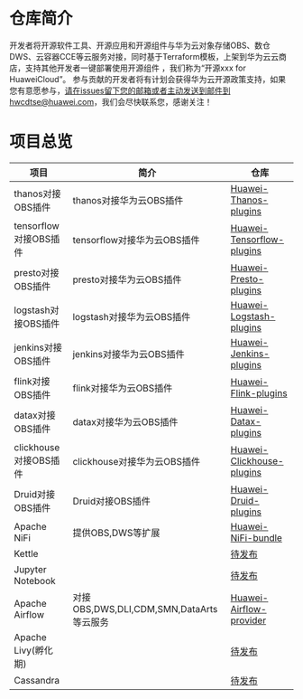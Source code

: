# 仓库简介

开发者将开源软件工具、开源应用和开源组件与华为云对象存储OBS、数仓DWS、云容器CCE等云服务对接，同时基于Terraform模板，上架到华为云云商店，支持其他开发者一键部署使用开源组件 ，我们称为“开源xxx for HuaweiCloud”。
参与贡献的开发者将有计划会获得华为云开源政策支持，如果您有意愿参与，请在issues留下您的邮箱或者主动发送到邮件到hwcdtse@huawei.com，我们会尽快联系您，感谢关注！

#  

# 项目总览



| 项目                  | 简介                        | 仓库                                                         |
| --------------------- | --------------------------- | ------------------------------------------------------------ |
| thanos对接OBS插件     | thanos对接华为云OBS插件     | [Huawei-Thanos-plugins](https://gitee.com/HuaweiCloudDeveloper/obs-thanos-plugins) |
| tensorflow对接OBS插件 | tensorflow对接华为云OBS插件 | [Huawei-Tensorflow-plugins](https://gitee.com/HuaweiCloudDeveloper/obs-tensorflow-plugins) |
| presto对接OBS插件     | presto对接华为云OBS插件     | [Huawei-Presto-plugins](https://gitee.com/HuaweiCloudDeveloper/obs-presto-plugin) |
| logstash对接OBS插件   | logstash对接华为云OBS插件   | [Huawei-Logstash-plugins](https://gitee.com/HuaweiCloudDeveloper/obs-logstash-plugins) |
| jenkins对接OBS插件    | jenkins对接华为云OBS插件    | [Huawei-Jenkins-plugins](https://gitee.com/HuaweiCloudDeveloper/obs-jenkins-plugins) |
| flink对接OBS插件      | flink对接华为云OBS插件      | [Huawei-Flink-plugins](https://gitee.com/HuaweiCloudDeveloper/obs-flink-plugins) |
| datax对接OBS插件      | datax对接华为云OBS插件      | [Huawei-Datax-plugins](https://gitee.com/HuaweiCloudDeveloper/obs-datax-plugins) |
| clickhouse对接OBS插件 | clickhouse对接华为云OBS插件 | [Huawei-Clickhouse-plugins](https://gitee.com/HuaweiCloudDeveloper/obs-clickhouse-plugins) |
| Druid对接OBS插件      | Druid对接OBS插件            | [Huawei-Druid-plugins](https://gitee.com/HuaweiCloudDeveloper/obs-druid-plugins) |
| Apache NiFi           | 提供OBS,DWS等扩展                            | [Huawei-NiFi-bundle](https://gitee.com/HuaweiCloudDeveloper/huawei-nifi-bundle) |
| Kettle                |                             | [待发布](https://gitee.com/HuaweiCloudDeveloper/kettle)      |
| Jupyter Notebook      |                             | [待发布](https://gitee.com/HuaweiCloudDeveloper/jupyter-notebook) |
| Apache Airflow        | 对接OBS,DWS,DLI,CDM,SMN,DataArts等云服务                             | [Huawei-Airflow-provider](https://gitee.com/HuaweiCloudDeveloper/huawei-airflow-provider) |
| Apache Livy(孵化期)   |                             | [待发布](https://gitee.com/HuaweiCloudDeveloper/apache-livy) |
| Cassandra             |                             | [待发布](https://gitee.com/HuaweiCloudDeveloper/cassandra)   |

